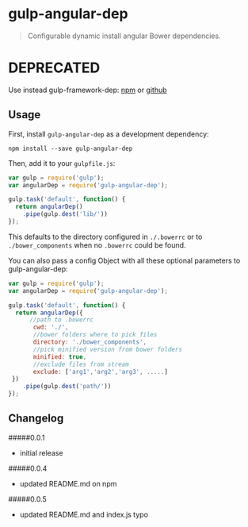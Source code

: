# gulp-angular-dep
> Configurable dynamic install angular Bower dependencies.

# DEPRECATED
Use instead gulp-framework-dep: [npm] or [github]
## Usage

First, install `gulp-angular-dep` as a development dependency:

```shell
npm install --save gulp-angular-dep
```

Then, add it to your `gulpfile.js`:

```javascript
var gulp = require('gulp');
var angularDep = require('gulp-angular-dep');

gulp.task('default', function() {
  return angularDep()
    .pipe(gulp.dest('lib/'))
});
```

This defaults to the directory configured in `./.bowerrc` or to `./bower_components` when no `.bowerrc` could be found.


You can also pass a config Object with all these optional parameters to gulp-angular-dep:

```javascript
var gulp = require('gulp');
var angularDep = require('gulp-angular-dep');

gulp.task('default', function() {
  return angularDep({
      //path to .bowerrc
       cwd: './',
       //bower folders where to pick files
       directory: './bower_components',
       //pick minified version from bower folders
       minified: true,
       //exclude files from stream
       exclude: ['arg1','arg2','arg3', .....]
 })
    .pipe(gulp.dest('path/'))
});
```

[github]:https://github.com/enricolucia/gulp-framework-dep
[npm]:https://www.npmjs.com/package/gulp-framework-dep


## Changelog

#####0.0.1
- initial release

#####0.0.4
- updated README.md on npm

#####0.0.5
- updated README.md and index.js typo
